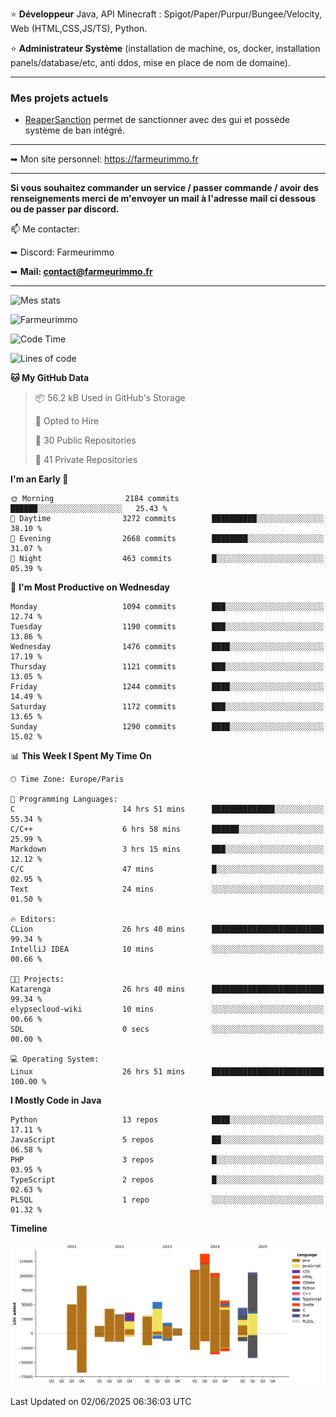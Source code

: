 ⭐ **Développeur** Java, API Minecraft : Spigot/Paper/Purpur/Bungee/Velocity, Web (HTML,CSS,JS/TS), Python.

⭐ **Administrateur Système** (installation de machine, os, docker, installation panels/database/etc, anti ddos, mise en place de nom de domaine).

---

### Mes projets actuels
- [ReaperSanction](https://www.spigotmc.org/resources/reapersanction.89580/) permet de sanctionner avec des gui et possède système de ban intégré.

---

➥ Mon site personnel: https://farmeurimmo.fr

---

**Si vous souhaitez commander un service / passer commande / avoir des renseignements merci de m'envoyer un mail à l'adresse mail ci dessous ou de passer par discord.**

📫 Me contacter:
 
   ➥ Discord: Farmeurimmo
   
   ➥ **Mail: contact@farmeurimmo.fr**

---

![Mes stats](https://github-readme-stats.farmeurimmo.fr/api?username=Farmeurimmo&count_private=true&show_icons=true&theme=radical)

<img src="https://komarev.com/ghpvc/?username=Farmeurimmo" alt="Farmeurimmo" />

<!--START_SECTION:waka-->
![Code Time](http://img.shields.io/badge/Code%20Time-2%2C083%20hrs%2027%20mins-blue)

![Lines of code](https://img.shields.io/badge/From%20Hello%20World%20I%27ve%20Written-931.4%20thousand%20lines%20of%20code-blue)

**🐱 My GitHub Data** 

> 📦 56.2 kB Used in GitHub's Storage 
 > 
> 💼 Opted to Hire
 > 
> 📜 30 Public Repositories 
 > 
> 🔑 41 Private Repositories 
 > 
**I'm an Early 🐤** 

```text
🌞 Morning                2184 commits        ██████░░░░░░░░░░░░░░░░░░░   25.43 % 
🌆 Daytime                3272 commits        ██████████░░░░░░░░░░░░░░░   38.10 % 
🌃 Evening                2668 commits        ████████░░░░░░░░░░░░░░░░░   31.07 % 
🌙 Night                  463 commits         █░░░░░░░░░░░░░░░░░░░░░░░░   05.39 % 
```
📅 **I'm Most Productive on Wednesday** 

```text
Monday                   1094 commits        ███░░░░░░░░░░░░░░░░░░░░░░   12.74 % 
Tuesday                  1190 commits        ███░░░░░░░░░░░░░░░░░░░░░░   13.86 % 
Wednesday                1476 commits        ████░░░░░░░░░░░░░░░░░░░░░   17.19 % 
Thursday                 1121 commits        ███░░░░░░░░░░░░░░░░░░░░░░   13.05 % 
Friday                   1244 commits        ████░░░░░░░░░░░░░░░░░░░░░   14.49 % 
Saturday                 1172 commits        ███░░░░░░░░░░░░░░░░░░░░░░   13.65 % 
Sunday                   1290 commits        ████░░░░░░░░░░░░░░░░░░░░░   15.02 % 
```


📊 **This Week I Spent My Time On** 

```text
🕑︎ Time Zone: Europe/Paris

💬 Programming Languages: 
C                        14 hrs 51 mins      ██████████████░░░░░░░░░░░   55.34 % 
C/C++                    6 hrs 58 mins       ██████░░░░░░░░░░░░░░░░░░░   25.99 % 
Markdown                 3 hrs 15 mins       ███░░░░░░░░░░░░░░░░░░░░░░   12.12 % 
C/C                      47 mins             █░░░░░░░░░░░░░░░░░░░░░░░░   02.95 % 
Text                     24 mins             ░░░░░░░░░░░░░░░░░░░░░░░░░   01.50 % 

🔥 Editors: 
CLion                    26 hrs 40 mins      █████████████████████████   99.34 % 
IntelliJ IDEA            10 mins             ░░░░░░░░░░░░░░░░░░░░░░░░░   00.66 % 

🐱‍💻 Projects: 
Katarenga                26 hrs 40 mins      █████████████████████████   99.34 % 
elypsecloud-wiki         10 mins             ░░░░░░░░░░░░░░░░░░░░░░░░░   00.66 % 
SDL                      0 secs              ░░░░░░░░░░░░░░░░░░░░░░░░░   00.00 % 

💻 Operating System: 
Linux                    26 hrs 51 mins      █████████████████████████   100.00 % 
```

**I Mostly Code in Java** 

```text
Python                   13 repos            ████░░░░░░░░░░░░░░░░░░░░░   17.11 % 
JavaScript               5 repos             ██░░░░░░░░░░░░░░░░░░░░░░░   06.58 % 
PHP                      3 repos             █░░░░░░░░░░░░░░░░░░░░░░░░   03.95 % 
TypeScript               2 repos             █░░░░░░░░░░░░░░░░░░░░░░░░   02.63 % 
PLSQL                    1 repo              ░░░░░░░░░░░░░░░░░░░░░░░░░   01.32 % 
```



**Timeline**

![Lines of Code chart](https://raw.githubusercontent.com/Farmeurimmo/Farmeurimmo/main/assets/bar_graph.png)


 Last Updated on 02/06/2025 06:36:03 UTC
<!--END_SECTION:waka-->
